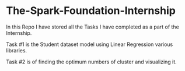 # The-Spark-Foundation-Internship
In this Repo I have stored all the Tasks I have completed as a part of the Internship.

Task #1 is the Student dataset model using Linear Regression various libraries.

Task #2 is of finding the optimum numbers of cluster and visualizing it.

